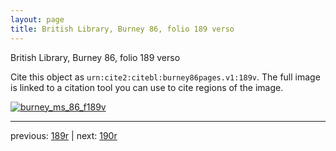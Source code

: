 ```yaml
---
layout: page
title: British Library, Burney 86, folio 189 verso
---
```


British Library, Burney 86, folio 189 verso

Cite this object as `urn:cite2:citebl:burney86pages.v1:189v`.  The full image is linked to a citation tool you can use to cite regions of the image.

[![burney_ms_86_f189v](http://www.homermultitext.org/iipsrv?IIIF=/project/homer/pyramidal/deepzoom/citebl/burney86imgs/v1/burney_ms_86_f189v.tif/full/800,/0/default.jpg)](http://www.homermultitext.org/ict2/?urn=urn:cite2:citebl:burney86imgs.v1:burney_ms_86_f189v) 

---

previous:  [189r](../189r/) | next: [190r](../190r/)